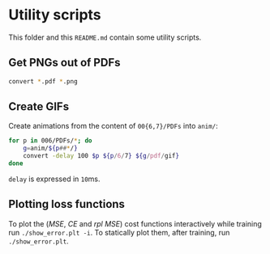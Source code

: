 # Utility scripts

This folder and this `README.md` contain some utility scripts.

## Get PNGs out of PDFs

```bash
convert *.pdf *.png
```

## Create GIFs

Create animations from the content of `00{6,7}/PDFs` into `anim/`:

```bash
for p in 006/PDFs/*; do
    g=anim/${p##*/}
    convert -delay 100 $p ${p/6/7} ${g/pdf/gif}
done
```

`delay` is expressed in `10`ms.

## Plotting loss functions

To plot the (*MSE*, *CE* and *rpl MSE*) cost functions interactively while training run `./show_error.plt -i`.
To statically plot them, after training, run `./show_error.plt`.
